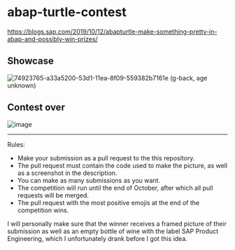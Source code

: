 # abap-turtle-contest

https://blogs.sap.com/2019/10/12/abapturtle-make-something-pretty-in-abap-and-possibly-win-prizes/

## Showcase

![74923765-a33a5200-53d1-11ea-8f09-559382b7161e](https://user-images.githubusercontent.com/5097067/74956472-72284480-5406-11ea-9eef-b8481e561737.png)
(g-back, age unknown)

## Contest over

![image](https://user-images.githubusercontent.com/5097067/68007633-79bbb600-fc7c-11e9-8f61-7502ef30760b.png)

---------------------------------------------

Rules:
- Make your submission as a pull request to the this repository.
- The pull request must contain the code used to make the picture, as well as a screenshot in the description.
- You can make as many submissions as you want.
- The competition will run until the end of October, after which all pull requests will be merged.
- The pull request with the most positive emojis at the end of the competition wins.

I will personally make sure that the winner receives a framed picture of their submission as well as an empty bottle of wine with the label SAP Product Engineering, which I unfortunately drank before I got this idea.
